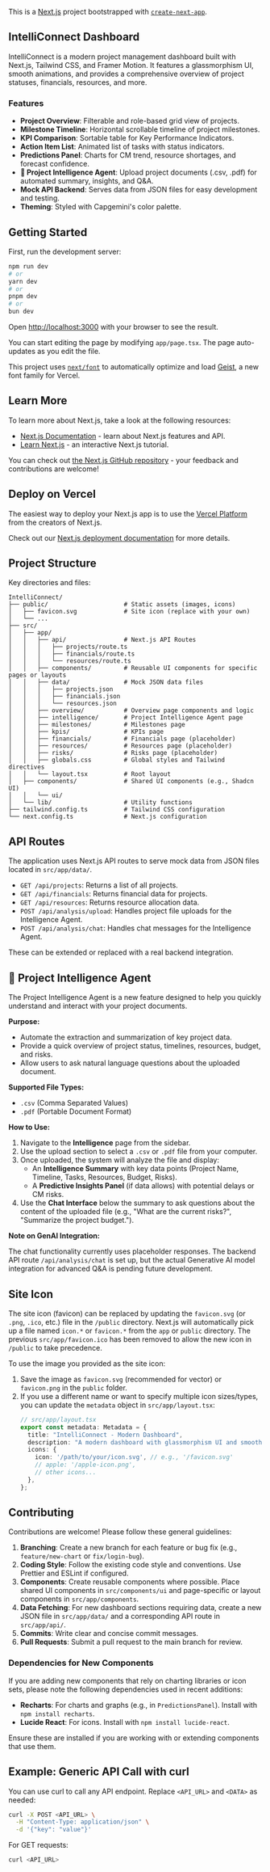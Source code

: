This is a [Next.js](https://nextjs.org) project bootstrapped with [`create-next-app`](https://nextjs.org/docs/app/api-reference/cli/create-next-app).

## IntelliConnect Dashboard

IntelliConnect is a modern project management dashboard built with Next.js, Tailwind CSS, and Framer Motion. It features a glassmorphism UI, smooth animations, and provides a comprehensive overview of project statuses, financials, resources, and more.

### Features

*   **Project Overview**: Filterable and role-based grid view of projects.
*   **Milestone Timeline**: Horizontal scrollable timeline of project milestones.
*   **KPI Comparison**: Sortable table for Key Performance Indicators.
*   **Action Item List**: Animated list of tasks with status indicators.
*   **Predictions Panel**: Charts for CM trend, resource shortages, and forecast confidence.
*   **📁 Project Intelligence Agent**: Upload project documents (.csv, .pdf) for automated summary, insights, and Q&A.
*   **Mock API Backend**: Serves data from JSON files for easy development and testing.
*   **Theming**: Styled with Capgemini's color palette.

## Getting Started

First, run the development server:

```bash
npm run dev
# or
yarn dev
# or
pnpm dev
# or
bun dev
```

Open [http://localhost:3000](http://localhost:3000) with your browser to see the result.

You can start editing the page by modifying `app/page.tsx`. The page auto-updates as you edit the file.

This project uses [`next/font`](https://nextjs.org/docs/app/building-your-application/optimizing/fonts) to automatically optimize and load [Geist](https://vercel.com/font), a new font family for Vercel.

## Learn More

To learn more about Next.js, take a look at the following resources:

- [Next.js Documentation](https://nextjs.org/docs) - learn about Next.js features and API.
- [Learn Next.js](https://nextjs.org/learn) - an interactive Next.js tutorial.

You can check out [the Next.js GitHub repository](https://github.com/vercel/next.js) - your feedback and contributions are welcome!

## Deploy on Vercel

The easiest way to deploy your Next.js app is to use the [Vercel Platform](https://vercel.com/new?utm_medium=default-template&filter=next.js&utm_source=create-next-app&utm_campaign=create-next-app-readme) from the creators of Next.js.

Check out our [Next.js deployment documentation](https://nextjs.org/docs/app/building-your-application/deploying) for more details.

## Project Structure

Key directories and files:

```
IntelliConnect/
├── public/                     # Static assets (images, icons)
│   ├── favicon.svg             # Site icon (replace with your own)
│   └── ...
├── src/
│   ├── app/
│   │   ├── api/                # Next.js API Routes
│   │   │   ├── projects/route.ts
│   │   │   ├── financials/route.ts
│   │   │   └── resources/route.ts
│   │   ├── components/         # Reusable UI components for specific pages or layouts
│   │   ├── data/               # Mock JSON data files
│   │   │   ├── projects.json
│   │   │   ├── financials.json
│   │   │   └── resources.json
│   │   ├── overview/           # Overview page components and logic
│   │   ├── intelligence/       # Project Intelligence Agent page
│   │   ├── milestones/         # Milestones page
│   │   ├── kpis/               # KPIs page
│   │   ├── financials/         # Financials page (placeholder)
│   │   ├── resources/          # Resources page (placeholder)
│   │   ├── risks/              # Risks page (placeholder)
│   │   ├── globals.css         # Global styles and Tailwind directives
│   │   └── layout.tsx          # Root layout
│   ├── components/             # Shared UI components (e.g., Shadcn UI)
│   │   └── ui/
│   └── lib/                    # Utility functions
├── tailwind.config.ts          # Tailwind CSS configuration
└── next.config.ts              # Next.js configuration
```

## API Routes

The application uses Next.js API routes to serve mock data from JSON files located in `src/app/data/`.

*   `GET /api/projects`: Returns a list of all projects.
*   `GET /api/financials`: Returns financial data for projects.
*   `GET /api/resources`: Returns resource allocation data.
*   `POST /api/analysis/upload`: Handles project file uploads for the Intelligence Agent.
*   `POST /api/analysis/chat`: Handles chat messages for the Intelligence Agent.

These can be extended or replaced with a real backend integration.

## 📁 Project Intelligence Agent

The Project Intelligence Agent is a new feature designed to help you quickly understand and interact with your project documents.

**Purpose:**

*   Automate the extraction and summarization of key project data.
*   Provide a quick overview of project status, timelines, resources, budget, and risks.
*   Allow users to ask natural language questions about the uploaded document.

**Supported File Types:**

*   `.csv` (Comma Separated Values)
*   `.pdf` (Portable Document Format)

**How to Use:**

1.  Navigate to the **Intelligence** page from the sidebar.
2.  Use the upload section to select a `.csv` or `.pdf` file from your computer.
3.  Once uploaded, the system will analyze the file and display:
    *   An **Intelligence Summary** with key data points (Project Name, Timeline, Tasks, Resources, Budget, Risks).
    *   A **Predictive Insights Panel** (if data allows) with potential delays or CM risks.
4.  Use the **Chat Interface** below the summary to ask questions about the content of the uploaded file (e.g., "What are the current risks?", "Summarize the project budget.").

**Note on GenAI Integration:**

The chat functionality currently uses placeholder responses. The backend API route `/api/analysis/chat` is set up, but the actual Generative AI model integration for advanced Q&A is pending future development.

## Site Icon

The site icon (favicon) can be replaced by updating the `favicon.svg` (or `.png`, `.ico`, etc.) file in the `/public` directory. Next.js will automatically pick up a file named `icon.*` or `favicon.*` from the `app` or `public` directory. The previous `src/app/favicon.ico` has been removed to allow the new icon in `/public` to take precedence.

To use the image you provided as the site icon:
1.  Save the image as `favicon.svg` (recommended for vector) or `favicon.png` in the `public` folder.
2.  If you use a different name or want to specify multiple icon sizes/types, you can update the `metadata` object in `src/app/layout.tsx`:
    ```typescript
    // src/app/layout.tsx
    export const metadata: Metadata = {
      title: "IntelliConnect - Modern Dashboard",
      description: "A modern dashboard with glassmorphism UI and smooth animations",
      icons: {
        icon: '/path/to/your/icon.svg', // e.g., '/favicon.svg'
        // apple: '/apple-icon.png',
        // other icons...
      },
    };
    ```

## Contributing

Contributions are welcome! Please follow these general guidelines:

1.  **Branching**: Create a new branch for each feature or bug fix (e.g., `feature/new-chart` or `fix/login-bug`).
2.  **Coding Style**: Follow the existing code style and conventions. Use Prettier and ESLint if configured.
3.  **Components**: Create reusable components where possible. Place shared UI components in `src/components/ui` and page-specific or layout components in `src/app/components`.
4.  **Data Fetching**: For new dashboard sections requiring data, create a new JSON file in `src/app/data/` and a corresponding API route in `src/app/api/`.
5.  **Commits**: Write clear and concise commit messages.
6.  **Pull Requests**: Submit a pull request to the main branch for review.

### Dependencies for New Components

If you are adding new components that rely on charting libraries or icon sets, please note the following dependencies used in recent additions:

*   **Recharts**: For charts and graphs (e.g., in `PredictionsPanel`). Install with `npm install recharts`.
*   **Lucide React**: For icons. Install with `npm install lucide-react`.

Ensure these are installed if you are working with or extending components that use them.

## Example: Generic API Call with curl

You can use curl to call any API endpoint. Replace `<API_URL>` and `<DATA>` as needed:

```bash
curl -X POST <API_URL> \
  -H "Content-Type: application/json" \
  -d '{"key": "value"}'
```

For GET requests:

```bash
curl <API_URL>
```
